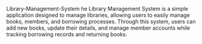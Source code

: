 Library-Management-System
he Library Management System is a simple application designed to manage libraries, allowing users to easily manage books, members, and borrowing processes. Through this system, users can add new books, update their details, and manage member accounts while tracking borrowing records and returning books.

